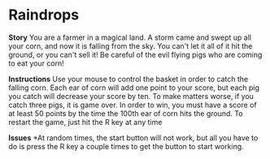 Raindrops
=========

**Story**
You are a farmer in a magical land.  A storm came and swept up all your corn, and now it is falling from the sky.  You can't let it all of it hit the ground, or you can't sell it!  Be careful of the evil flying pigs who are coming to eat your corn!

**Instructions**
Use your mouse to control the basket in order to catch the falling corn.  Each ear of corn will add one point to your score, but each pig you catch will decrease your score by ten.  To make matters worse, if you catch three pigs, it is game over.  In order to win, you must have a score of at least 50 points by the time the 100th ear of corn hits the ground.
To restart the game, just hit the R key at any time

**Issues**
*At random times, the start button will not work, but all you have to do is press the R key a couple times to get the button to start working. 



